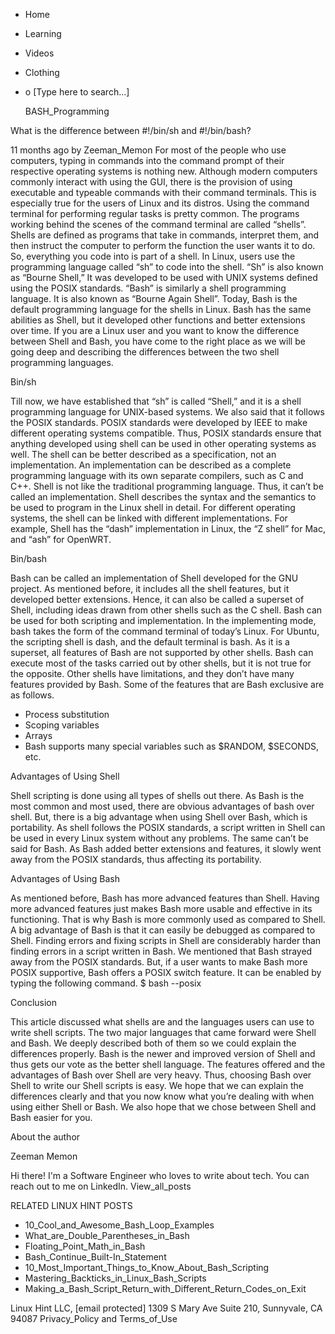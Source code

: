 





















































* Home
* Learning
* Videos
* Clothing
*
  o [Type here to search...]


   BASH_Programming


What is the difference between #!/bin/sh and #!/bin/bash?

11 months ago
by Zeeman_Memon
For most of the people who use computers, typing in commands into the command
prompt of their respective operating systems is nothing new. Although modern
computers commonly interact with using the GUI, there is the provision of using
executable and typeable commands with their command terminals.
This is especially true for the users of Linux and its distros. Using the
command terminal for performing regular tasks is pretty common.
The programs working behind the scenes of the command terminal are called
“shells”. Shells are defined as programs that take in commands, interpret them,
and then instruct the computer to perform the function the user wants it to do.
So, everything you code into is part of a shell.
In Linux, users use the programming language called “sh” to code into the
shell. “Sh” is also known as “Bourne Shell,” It was developed to be used with
UNIX systems defined using the POSIX standards.
“Bash” is similarly a shell programming language. It is also known as “Bourne
Again Shell”. Today, Bash is the default programming language for the shells in
Linux. Bash has the same abilities as Shell, but it developed other functions
and better extensions over time.
If you are a Linux user and you want to know the difference between Shell and
Bash, you have come to the right place as we will be going deep and describing
the differences between the two shell programming languages.

Bin/sh

Till now, we have established that “sh” is called “Shell,” and it is a shell
programming language for UNIX-based systems. We also said that it follows the
POSIX standards. POSIX standards were developed by IEEE to make different
operating systems compatible. Thus, POSIX standards ensure that anything
developed using shell can be used in other operating systems as well.
The shell can be better described as a specification, not an implementation. An
implementation can be described as a complete programming language with its own
separate compilers, such as C and C++.
Shell is not like the traditional programming language. Thus, it can’t be
called an implementation. Shell describes the syntax and the semantics to be
used to program in the Linux shell in detail.
For different operating systems, the shell can be linked with different
implementations. For example, Shell has the “dash” implementation in Linux, the
“Z shell” for Mac, and “ash” for OpenWRT.

Bin/bash

Bash can be called an implementation of Shell developed for the GNU project. As
mentioned before, it includes all the shell features, but it developed better
extensions. Hence, it can also be called a superset of Shell, including ideas
drawn from other shells such as the C shell.
Bash can be used for both scripting and implementation. In the implementing
mode, bash takes the form of the command terminal of today’s Linux. For Ubuntu,
the scripting shell is dash, and the default terminal is bash.
As it is a superset, all features of Bash are not supported by other shells.
Bash can execute most of the tasks carried out by other shells, but it is not
true for the opposite. Other shells have limitations, and they don’t have many
features provided by Bash.
Some of the features that are Bash exclusive are as follows.

* Process substitution
* Scoping variables
* Arrays
* Bash supports many special variables such as $RANDOM, $SECONDS, etc.


Advantages of Using Shell

Shell scripting is done using all types of shells out there. As Bash is the
most common and most used, there are obvious advantages of bash over shell.
But, there is a big advantage when using Shell over Bash, which is portability.
As shell follows the POSIX standards, a script written in Shell can be used in
every Linux system without any problems. The same can’t be said for Bash. As
Bash added better extensions and features, it slowly went away from the POSIX
standards, thus affecting its portability.

Advantages of Using Bash

As mentioned before, Bash has more advanced features than Shell. Having more
advanced features just makes Bash more usable and effective in its functioning.
That is why Bash is more commonly used as compared to Shell.
A big advantage of Bash is that it can easily be debugged as compared to Shell.
Finding errors and fixing scripts in Shell are considerably harder than finding
errors in a script written in Bash.
We mentioned that Bash strayed away from the POSIX standards. But, if a user
wants to make Bash more POSIX supportive, Bash offers a POSIX switch feature.
It can be enabled by typing the following command.
$ bash --posix

Conclusion

This article discussed what shells are and the languages users can use to write
shell scripts. The two major languages that came forward were Shell and Bash.
We deeply described both of them so we could explain the differences properly.
Bash is the newer and improved version of Shell and thus gets our vote as the
better shell language. The features offered and the advantages of Bash over
Shell are very heavy. Thus, choosing Bash over Shell to write our Shell scripts
is easy.
We hope that we can explain the differences clearly and that you now know what
you’re dealing with when using either Shell or Bash. We also hope that we chose
between Shell and Bash easier for you.


About the author


Zeeman Memon

Hi there! I'm a Software Engineer who loves to write about tech. You can reach
out to me on LinkedIn.
View_all_posts

RELATED LINUX HINT POSTS


* 10_Cool_and_Awesome_Bash_Loop_Examples
* What_are_Double_Parentheses_in_Bash
* Floating_Point_Math_in_Bash
* Bash_Continue_Built-In_Statement
* 10_Most_Important_Things_to_Know_About_Bash_Scripting
* Mastering_Backticks_in_Linux_Bash_Scripts
* Making_a_Bash_Script_Return_with_Different_Return_Codes_on_Exit

Linux Hint LLC, [email protected]
1309 S Mary Ave Suite 210, Sunnyvale, CA 94087
 Privacy_Policy and Terms_of_Use
